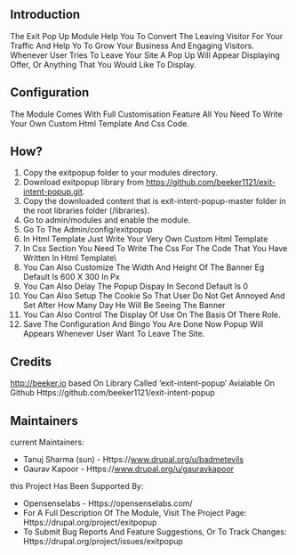Introduction
--------------
The Exit Pop Up Module Help You To Convert The Leaving Visitor For Your Traffic And Help Yo To Grow Your Business And Engaging Visitors. Whenever User Tries To Leave Your Site A Pop Up Will Appear Displaying Offer, Or Anything That You Would Like To Display.

Configuration
---------------
The Module Comes With Full Customisation Feature All You Need To Write Your Own Custom Html Template And Css Code.

How?
-----
1. Copy the exitpopup folder to your modules directory.
2. Download exitpopup library from
   https://github.com/beeker1121/exit-intent-popup.git.
3. Copy the downloaded content that is exit-intent-popup-master folder in the
   root libraries folder (/libraries).
4. Go to admin/modules and enable the module.
5. Go To The Admin/config/exitpopup
6. In Html Template Just Write Your Very Own Custom Html Template
7. In Css Section You Need To Write The Css For The Code That You Have Written In Html Template\
8. You  Can Also Customize The Width And Height Of The Banner Eg Default Is 600 X 300 In Px
9. You Can Also Delay The Popup Dispay In Second Default Is  0
10. You Can Also Setup  The Cookie So That User Do Not Get Annoyed And Set  After How Many Day  He Will Be Seeing The Banner
11. You Can Also  Control The Display Of Use On The Basis Of There Role.
12. Save The Configuration And Bingo You Are Done Now Popup Will Appears Whenever User Want To Leave The Site.

Credits
-------
http://beeker.io
based On Library Called ‘exit-intent-popup’ Avialable On Github  Https://github.com/beeker1121/exit-intent-popup

Maintainers
-----------
current Maintainers:
* Tanuj Sharma  (sun) - Https://www.drupal.org/u/badmetevils
* Gaurav Kapoor  - Https://www.drupal.org/u/gauravkapoor

this Project Has Been Supported  By:
* Opensenselabs  - Https://opensenselabs.com/
* For A Full Description Of The Module, Visit The Project Page:
  Https://drupal.org/project/exitpopup
* To Submit Bug Reports And Feature Suggestions, Or To Track Changes:
  Https://drupal.org/project/issues/exitpopup
